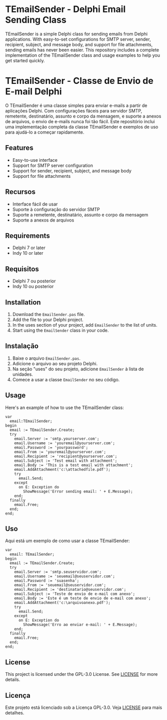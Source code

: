 # TEmailSender - Delphi Email Sending Class

TEmailSender is a simple Delphi class for sending emails from Delphi applications. With easy-to-set configurations for SMTP server, sender, recipient, subject, and message body, and support for file attachments, sending emails has never been easier. This repository includes a complete implementation of the TEmailSender class and usage examples to help you get started quickly.

# TEmailSender - Classe de Envio de E-mail Delphi

O TEmailSender é uma classe simples para enviar e-mails a partir de aplicações Delphi. Com configurações fáceis para servidor SMTP, remetente, destinatário, assunto e corpo da mensagem, e suporte a anexos de arquivos, o envio de e-mails nunca foi tão fácil. Este repositório inclui uma implementação completa da classe TEmailSender e exemplos de uso para ajudá-lo a começar rapidamente.

## Features
- Easy-to-use interface
- Support for SMTP server configuration
- Support for sender, recipient, subject, and message body
- Support for file attachments

## Recursos
- Interface fácil de usar
- Suporte à configuração do servidor SMTP
- Suporte a remetente, destinatário, assunto e corpo da mensagem
- Suporte a anexos de arquivos

## Requirements
- Delphi 7 or later
- Indy 10 or later

## Requisitos
- Delphi 7 ou posterior
- Indy 10 ou posterior

## Installation
1. Download the `EmailSender.pas` file.
2. Add the file to your Delphi project.
3. In the uses section of your project, add `EmailSender` to the list of units.
4. Start using the `EmailSender` class in your code.

## Instalação
1. Baixe o arquivo `EmailSender.pas`.
2. Adicione o arquivo ao seu projeto Delphi.
3. Na seção "uses" do seu projeto, adicione `EmailSender` à lista de unidades.
4. Comece a usar a classe `EmailSender` no seu código.

## Usage
Here's an example of how to use the TEmailSender class:
```Delphi
var
  email:TEmailSender;
begin
  email := TEmailSender.Create;
  try
    email.Server := 'smtp.yourserver.com';
    email.Username := 'youremail@yourserver.com';
    email.Password := 'yourpassword';
    email.From := 'youremail@yourserver.com';
    email.Recipient := 'recipient@yourserver.com';
    email.Subject := 'Test email with attachment';
    email.Body := 'This is a test email with attachment';
    email.AddAttachment('c:\attachedfile.pdf');
    try
      email.Send;
    except
      on E: Exception do
        ShowMessage('Error sending email: ' + E.Message);
    end;
  finally
    email.Free;
  end;
end;
```

## Uso
Aqui está um exemplo de como usar a classe TEmailSender:
```Delphi
var
  email: TEmailSender;
begin
  email := TEmailSender.Create;
  try
    email.Server := 'smtp.seuservidor.com';
    email.Username := 'seuemail@seuservidor.com';
    email.Password := 'suasenha';
    email.From := 'seuemail@seuservidor.com';
    email.Recipient := 'destinatario@seuservidor.com';
    email.Subject := 'Teste de envio de e-mail com anexo';
    email.Body := 'Este é um teste de envio de e-mail com anexo';
    email.AddAttachment('c:\arquivoanexo.pdf');
    try
      email.Send;
    except
      on E: Exception do
        ShowMessage('Erro ao enviar e-mail: ' + E.Message);
    end;
  finally
    email.Free;
  end;
end;
```

## License
This project is licensed under the GPL-3.0 License. See [LICENSE](LICENSE) for more details.

## Licença
Este projeto está licenciado sob a Licença GPL-3.0. Veja [LICENSE](LICENSE) para mais detalhes.
